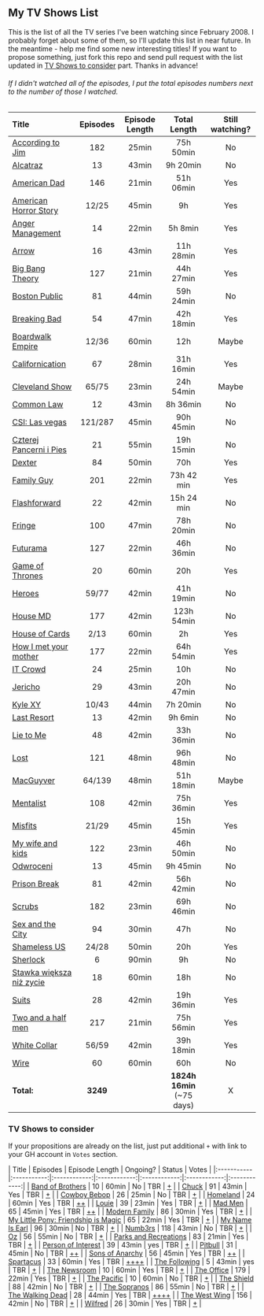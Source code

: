 ## My TV Shows List
This is the list of all the TV series I've been watching since February 2008. I probably forget about some of them, so I'll update this list in near future. In the meantime - help me find some new interesting titles! If you want to propose something, just fork this repo and send pull request with the list updated in [TV Shows to consider](https://github.com/michalbe/tv-series/blob/master/readme.md#tv-shows-to-consider) part. Thanks in advance!

###### If I didn't watched all of the episodes, I put the total episodes numbers next to the number of those I watched.

| Title | Episodes | Episode Length | Total Length | Still watching? |
|:-----------|:-----------:|:------------:|:------------:|:------------:|
| [According to Jim](http://www.imdb.com/title/tt0285351/) | 182 | 25min | 75h 50min | No |
| [Alcatraz](http://www.imdb.com/title/tt1728102) | 13 | 43min | 9h 20min | No |
| [American Dad](http://www.imdb.com/title/tt0397306) | 146 | 21min | 51h 06min | Yes |
| [American Horror Story](http://www.imdb.com/title/tt1844624) | 12/25 | 45min | 9h | Yes |
| [Anger Management](http://www.imdb.com/title/tt1986770) | 14 | 22min | 5h 8min | Yes |
| [Arrow](http://www.imdb.com/title/tt2193021/) | 16 | 43min | 11h 28min | Yes |
| [Big Bang Theory](http://www.imdb.com/title/tt0898266/) | 127 | 21min | 44h 27min | Yes |
| [Boston Public](http://www.imdb.com/title/tt0247081/) | 81 | 44min | 59h 24min | No |
| [Breaking Bad](http://www.imdb.com/title/tt0903747/) | 54 | 47min | 42h 18min | Yes |
| [Boardwalk Empire](http://www.imdb.com/title/tt0979432/) | 12/36 | 60min | 12h | Maybe |
| [Californication](http://www.imdb.com/title/tt0904208/) | 67 | 28min | 31h 16min | Yes |
| [Cleveland Show](http://www.imdb.com/title/tt1195935/) | 65/75 | 23min | 24h 54min | Maybe |
| [Common Law](http://www.imdb.com/title/tt1771072/) | 12 | 43min | 8h 36min| No |
| [CSI: Las vegas](http://www.imdb.com/title/tt0247082/) | 121/287 | 45min | 90h 45min | No |
| [Czterej Pancerni i Pies](http://www.imdb.com/title/tt0120948/) | 21 | 55min | 19h 15min | No |
| [Dexter](http://www.imdb.com/title/tt0773262/) | 84 | 50min | 70h | Yes |
| [Family Guy](http://www.imdb.com/title/tt0182576/) | 201 | 22min | 73h 42 min | Yes |
| [Flashforward](http://www.imdb.com/title/tt1441135/) | 22 | 42min | 15h 24 min | No |
| [Fringe](http://www.imdb.com/title/tt1119644/) | 100 | 47min | 78h 20min | No |
| [Futurama](http://www.imdb.com/title/tt0149460/) | 127 | 22min | 46h 36min | No |
| [Game of Thrones](http://www.imdb.com/title/tt0944947) | 20 | 60min | 20h | Yes |
| [Heroes](http://www.imdb.com/title/tt0813715) | 59/77 | 42min | 41h 19min | No |
| [House MD](http://www.imdb.com/title/tt0412142/) | 177 | 42min | 123h 54min | No |
| [House of Cards](http://www.imdb.com/title/tt1856010) | 2/13 | 60min | 2h | Yes |
| [How I met your mother](http://www.imdb.com/title/tt0460649/) | 177 | 22min | 64h 54min | Yes |
| [IT Crowd](http://www.imdb.com/title/tt0487831) | 24 | 25min | 10h | No |
| [Jericho](http://www.imdb.com/title/tt0805663) | 29 | 43min | 20h 47min | No |
| [Kyle XY](http://www.imdb.com/title/tt0756509/) | 10/43 | 44min | 7h 20min | No |
| [Last Resort](http://www.imdb.com/title/tt2172103/) | 13 | 42min | 9h 6min | No |
| [Lie to Me](http://www.imdb.com/title/tt1235099/) | 48 | 42min | 33h 36min | No |
| [Lost](http://www.imdb.com/title/tt0411008/) | 121 | 48min | 96h 48min | No |
| [MacGuyver](http://www.imdb.com/title/tt0088559/) | 64/139 | 48min | 51h 18min | Maybe |
| [Mentalist](http://www.imdb.com/title/tt1196946) | 108 | 42min | 75h 36min | Yes |
| [Misfits](http://www.imdb.com/title/tt1548850/) | 21/29 | 45min | 15h 45min | Yes |
| [My wife and kids](http://www.imdb.com/title/tt0273855) | 122 | 23min | 46h 50min | No |
| [Odwroceni](http://www.imdb.com/title/tt0998810) | 13 | 45min | 9h 45min | No |
| [Prison Break](http://www.imdb.com/title/tt0455275/) | 81 | 42min | 56h 42min | No |
| [Scrubs](http://www.imdb.com/title/tt0285403) | 182 | 23min | 69h 46min | No |
| [Sex and the City](http://www.imdb.com/title/tt0159206) | 94 | 30min | 47h | No |
| [Shameless US](http://www.imdb.com/title/tt1586680) | 24/28 | 50min | 20h | Yes |
| [Sherlock](http://www.imdb.com/title/tt1475582) | 6 | 90min | 9h | No |
| [Stawka większa niż zycie](http://www.imdb.com/title/tt0065035/) | 18 | 60min | 18h | No |
| [Suits](http://www.imdb.com/title/tt1632701/) | 28 | 42min | 19h 36min | Yes |
| [Two and a half men](http://www.imdb.com/title/tt0369179) | 217 | 21min | 75h 56min | Yes |
| [White Collar](http://www.imdb.com/title/tt1358522/) | 56/59 | 42min | 39h 18min | Yes |
| [Wire](http://www.imdb.com/title/tt0306414) | 60 | 60min | 60h | No |
| **Total:** | **3249** |  | **1824h 16min**  (~75 days) | X |

### TV Shows to consider
If your propositions are already on the list, just put additional `+` with link to your GH account in `Votes` section.

| Title | Episodes | Episode Length | Ongoing? | Status | Votes |
|:-----------|:-----------:|:------------:|:------------:|:------------:|:------------:|:------------:|
| [Band of Brothers](http://www.imdb.com/tt0185906) | 10 | 60min | No | TBR | [+](https://github.com/tobeytailor) |
| [Chuck](http://www.imdb.com/title/tt0934814) | 91 | 43min | Yes | TBR | [+](https://github.com/kamilogorek) |
| [Cowboy Bebop](http://www.imdb.com/title/tt0213338/) | 26 | 25min | No | TBR | [+](https://github.com/datrio) |
| [Homeland](http://www.imdb.com/tt1796960) | 24 | 60min | Yes | TBR | [+](https://github.com/tobeytailor)[+](https://github.com/shorang) |
| [Louie](http://www.imdb.com/title/tt1492966) | 39 | 23min | Yes | TBR | [+](https://github.com/kamilogorek) |
| [Mad Men](http://www.imdb.com/title/tt0804503) | 65 | 45min | Yes | TBR | [+](https://github.com/kamilogorek)[+](https://github.com/datrio) |
| [Modern Family](http://www.imdb.com/title/tt1442437/) | 86 | 30min | Yes | TBR | [+](https://github.com/afronski) |
| [My Little Pony: Friendship is Magic](http://www.imdb.com/title/tt1751105/) | 65 | 22min | Yes | TBR | [+](https://github.com/dos1) |
| [My Name Is Earl](http://www.imdb.com/title/tt0460091) | 96 | 30min | No | TBR | [+](https://github.com/kamilogorek) |
| [Numb3rs](http://www.imdb.com/title/tt0433309/) | 118 | 43min | No | TBR | [+](https://github.com/afronski) |
| [Oz](http://www.imdb.com/title/tt0118421) | 56 | 55min | No | TBR | [+](https://github.com/kamilogorek) |
| [Parks and Recreations](http://www.imdb.com/title/tt1266020) | 83 | 21min | Yes | TBR | [+](https://github.com/kamilogorek) |
| [Person of Interest](http://www.imdb.com/title/tt1839578) | 39 | 43min | yes | TBR | [+](https://github.com/shorang) |
| [Pitbull](http://www.imdb.com/title/tt1096980) | 31 | 45min | No | TBR | [+](https://github.com/kamilogorek)[+](https://github.com/afronski) |
| [Sons of Anarchy](http://www.imdb.com/title/tt1124373) | 56 | 45min | Yes | TBR | [+](https://github.com/kamilogorek)[+](https://github.com/tobeytailor) |
| [Spartacus](http://www.imdb.com/title/tt1442449) | 33 | 60min | Yes | TBR | [+](https://github.com/kamilogorek)[+](https://github.com/datrio)[+](https://github.com/afronski)[+](https://github.com/tobeytailor) |
| [The Following](http://www.imdb.com/title/tt2071645) | 5 | 43min | yes | TBR | [+](https://github.com/shorang) |
| [The Newsroom](http://www.imdb.com/tt1870479) | 10 | 60min | Yes | TBR | [+](https://github.com/tobeytailor) |
| [The Office](http://www.imdb.com/title/tt0386676) | 179 | 22min | Yes | TBR | [+](https://github.com/kamilogorek) |
| [The Pacific](http://www.imdb.com/tt0374463) | 10 | 60min | No | TBR | [+](https://github.com/tobeytailor) |
| [The Shield](http://www.imdb.com/tt0286486) | 88 | 42min | No | TBR | [+](https://github.com/tobeytailor) |
| [The Sopranos](http://www.imdb.com/tt0141842) | 86 | 55min | No | TBR | [+](https://github.com/tobeytailor) |
| [The Walking Dead](http://www.imdb.com/title/tt1520211/) | 28 | 44min | Yes | TBR | [+](https://github.com/datrio)[+](https://github.com/afronski)[+](https://github.com/tobeytailor)[+](https://github.com/shorang) |
| [The West Wing](http://www.imdb.com/title/tt0200276/) | 156 | 42min | No | TBR | [+](https://github.com/datrio) |
| [Wilfred](http://www.imdb.com/title/tt1703925) | 26 | 30min | Yes | TBR | [+](https://github.com/kamilogorek) |
